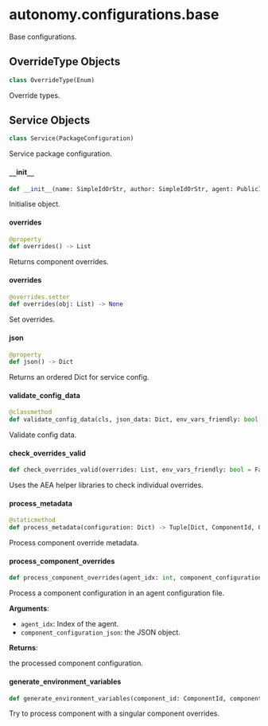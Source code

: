 <a id="autonomy.configurations.base"></a>

# autonomy.configurations.base

Base configurations.

<a id="autonomy.configurations.base.OverrideType"></a>

## OverrideType Objects

```python
class OverrideType(Enum)
```

Override types.

<a id="autonomy.configurations.base.Service"></a>

## Service Objects

```python
class Service(PackageConfiguration)
```

Service package configuration.

<a id="autonomy.configurations.base.Service.__init__"></a>

#### `__`init`__`

```python
def __init__(name: SimpleIdOrStr, author: SimpleIdOrStr, agent: PublicId, version: str = "", license_: str = "", aea_version: str = "", fingerprint: Optional[Dict[str, str]] = None, fingerprint_ignore_patterns: Optional[Sequence[str]] = None, description: str = "", number_of_agents: int = 4, build_entrypoint: Optional[str] = None, overrides: Optional[List] = None) -> None
```

Initialise object.

<a id="autonomy.configurations.base.Service.overrides"></a>

#### overrides

```python
@property
def overrides() -> List
```

Returns component overrides.

<a id="autonomy.configurations.base.Service.overrides"></a>

#### overrides

```python
@overrides.setter
def overrides(obj: List) -> None
```

Set overrides.

<a id="autonomy.configurations.base.Service.json"></a>

#### json

```python
@property
def json() -> Dict
```

Returns an ordered Dict for service config.

<a id="autonomy.configurations.base.Service.validate_config_data"></a>

#### validate`_`config`_`data

```python
@classmethod
def validate_config_data(cls, json_data: Dict, env_vars_friendly: bool = False) -> None
```

Validate config data.

<a id="autonomy.configurations.base.Service.check_overrides_valid"></a>

#### check`_`overrides`_`valid

```python
def check_overrides_valid(overrides: List, env_vars_friendly: bool = False) -> None
```

Uses the AEA helper libraries to check individual overrides.

<a id="autonomy.configurations.base.Service.process_metadata"></a>

#### process`_`metadata

```python
@staticmethod
def process_metadata(configuration: Dict) -> Tuple[Dict, ComponentId, OverrideType]
```

Process component override metadata.

<a id="autonomy.configurations.base.Service.process_component_overrides"></a>

#### process`_`component`_`overrides

```python
def process_component_overrides(agent_idx: int, component_configuration_json: Dict) -> Dict
```

Process a component configuration in an agent configuration file.

**Arguments**:

- `agent_idx`: Index of the agent.
- `component_configuration_json`: the JSON object.

**Returns**:

the processed component configuration.

<a id="autonomy.configurations.base.Service.generate_environment_variables"></a>

#### generate`_`environment`_`variables

```python
def generate_environment_variables(component_id: ComponentId, component_configuration_json: Dict) -> Dict
```

Try to process component with a singular component overrides.

